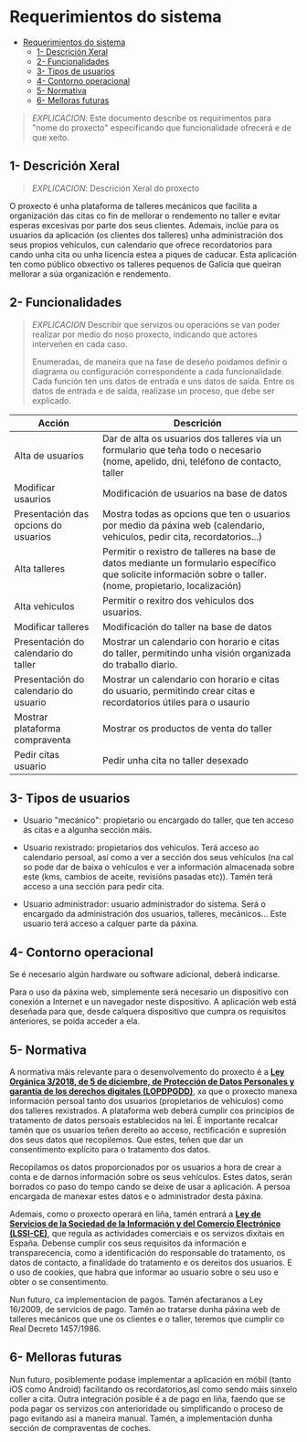# Requerimientos do sistema

- [Requerimientos do sistema](#requerimientos-do-sistema)
  - [1- Descrición Xeral](#1--descrición-xeral)
  - [2- Funcionalidades](#2--funcionalidades)
  - [3- Tipos de usuarios](#3--tipos-de-usuarios)
  - [4- Contorno operacional](#4--contorno-operacional)
  - [5- Normativa](#5--normativa)
  - [6- Melloras futuras](#6--melloras-futuras)

> *EXPLICACION*: Este documento describe os requirimentos para "nome do proxecto" especificando que funcionalidade ofrecerá e de que xeito.

## 1- Descrición Xeral

>*EXPLICACION*: Descrición Xeral do proxecto

O proxecto é unha plataforma de talleres mecánicos que facilita a organización das citas co fin de mellorar o rendemento no taller e evitar esperas excesivas por parte dos seus clientes. Ademais, inclúe para os usuarios da aplicación (os clientes dos talleres) unha administración dos seus propios vehículos, cun calendario que ofrece recordatorios para cando unha cita ou unha licencia estea a piques de caducar.
Esta aplicación ten como público obxectivo os talleres pequenos de Galicia que queiran mellorar a súa organización e rendemento.

## 2- Funcionalidades

>*EXPLICACION* Describir que servizos ou operacións se van poder realizar por medio do noso proxecto, indicando que actores interveñen en cada caso.
>
> Enumeradas, de maneira que na fase de deseño poidamos definir o diagrama ou configuración correspondente a cada funcionalidade.
> Cada función ten uns datos de entrada e uns datos de saída. Entre os datos de entrada e de saída, realízase un proceso, que debe ser explicado.


| Acción   |  Descrición        |
|----------|--------------------|
| Alta de usuarios   | Dar de alta os usuarios dos talleres via un formulario que teña todo o necesario (nome, apelido, dni, teléfono de contacto, taller|
| Modificar usaurios | Modificación de usuarios na base de datos|
| Presentación das opcions do usuarios  | Mostra todas as opcions que ten o usuarios por medio da páxina web (calendario, vehiculos, pedir cita, recordatorios...)|
| Alta talleres | Permitir o rexistro de talleres na base de datos mediante un formulario específico que solicite información sobre o taller. (nome, propietario, localización)|
| Alta vehiculos | Permitir o rexitro dos vehiculos dos usuarios.|
| Modificar talleres | Modificación do taller na base de datos|
| Presentación do calendario do taller | Mostrar un calendario con horario e citas do taller, permitindo unha visión organizada do traballo diario. |
| Presentación do calendario do usuario | Mostrar un calendario con horario e citas do usuario, permitindo crear citas e recordatorios útiles para o usaurio|
| Mostrar plataforma compraventa | Mostrar os productos de venta do taller |
| Pedir citas usuario | Pedir unha cita no taller desexado |


## 3- Tipos de usuarios


- Usuario "mecánico": propietario ou encargado do taller, que ten acceso ás citas e a algunha sección máis.

- Usuario rexistrado: propietarios dos vehiculos. Terá acceso ao calendario persoal, así como a ver a sección dos seus vehículos (na cal so pode dar de baixa o vehículos e ver a información almacenada sobre este (kms, cambios de aceite, revisións pasadas etc)). Tamén terá acceso a una sección para pedir cita.

- Usuario administrador: usuario administrador do sistema. Será o encargado da administración dos usuarios, talleres, mecánicos... Este usuario terá acceso a calquer parte da páxina.  

## 4- Contorno operacional

Se é necesario algún hardware ou software adicional, deberá indicarse.

Para o uso da páxina web, simplemente será necesario un dispositivo con conexión a Internet e un navegador neste dispositivo. A aplicación web está deseñada para que, desde calquera dispositivo que cumpra os requisitos anteriores, se poida acceder a ela. 

## 5- Normativa

A normativa máis relevante para o desenvolvemento do proxecto é a **[Ley Orgánica 3/2018, de 5 de diciembre, de Protección de Datos Personales y garantía de los derechos digitales (LOPDPGDD)](https://www.boe.es/buscar/act.php?id=BOE-A-2018-16673)**, xa que o proxecto manexa información persoal tanto dos usuarios (propietarios de vehículos) como dos talleres rexistrados. 
A plataforma web deberá cumplir cos principios de tratamento de datos persoais establecidos na lei. É importante recalcar tamén que os usuarios teñen dereito ao acceso, rectificación e supresión dos seus datos que recopilemos. Que estes, teñen que dar un consentimento explícito para o tratamento dos datos.

Recopilamos os datos proporcionados por os usuarios a hora de crear a conta e de darnos información sobre os seus vehículos. Estes datos, serán borrados co paso do tempo cando se deixe de usar a aplicación. A persoa encargada de manexar estes datos e o administrador desta páxina. 


Ademais, como o proxecto operará en liña, tamén entrará a **[Ley de Servicios de la Sociedad de la Información y del Comercio Electrónico (LSSI-CE)](https://www.boe.es/eli/es/l/2002/07/11/34/con)**, que regula as actividades comerciais e os servizos dixitais en España. 
Debense cumplir cos seus requisitos da información e transparecencia, como a identificación do responsable do tratamento, os datos de contacto, a finalidade do tratamento e os dereitos dos usuarios. E o uso de cookies, que habra que informar ao usuario sobre o seu uso e obter o se consentimento. 

Nun futuro, ca implementacion de pagos. Tamén afectaranos a Ley 16/2009, de servicios de pago. 
Tamén ao tratarse dunha páxina web de talleres mecánicos que une os clientes e o taller, teremos que cumplir co Real Decreto 1457/1986.

## 6- Melloras futuras

Nun futuro, posiblemente podase implementar a aplicación en móbil (tanto iOS como Android) facilitando os recordatorios,así como sendo máis sinxelo coller a cita. 
Outra integración posible é a de pago en liña, faendo que se poda pagar os servizos con anterioridade ou simplificando o proceso de pago evitando asi a maneira manual. 
Tamén, a implementación dunha sección de compraventas de coches. 
